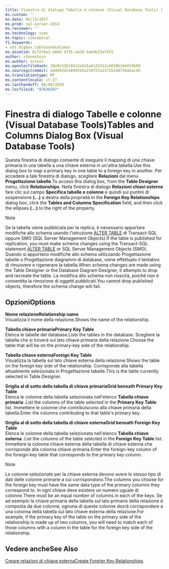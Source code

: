 ```yaml
---
title: Finestra di dialogo Tabelle e colonne (Visual Database Tools) | Microsoft Docs
ms.custom: ''
ms.date: 06/13/2017
ms.prod: sql-server-2014
ms.reviewer: ''
ms.technology: ssms
ms.topic: conceptual
f1_keywords:
- vdt.dlgbox.tablesandcolumns
ms.assetid: 8cf27be1-e66d-4735-a428-9ab4b33af4f5
author: stevestein
ms.author: sstein
ms.openlocfilehash: 28e0c52b74413a3a5a4122412c6028b34e974b09
ms.sourcegitcommit: ad4d92dce894592a259721a1571b1d8736abacdb
ms.translationtype: MT
ms.contentlocale: it-IT
ms.lasthandoff: 08/04/2020
ms.locfileid: "87636507"
---
```

# <a name="tables-and-columns-dialog-box-visual-database-tools"></a><span data-ttu-id="d78b1-102">Finestra di dialogo Tabelle e colonne (Visual Database Tools)</span><span class="sxs-lookup"><span data-stu-id="d78b1-102">Tables and Columns Dialog Box (Visual Database Tools)</span></span>
  <span data-ttu-id="d78b1-103">Questa finestra di dialogo consente di eseguire il mapping di una chiave primaria in una tabella a una chiave esterna in un'altra tabella.</span><span class="sxs-lookup"><span data-stu-id="d78b1-103">Use this dialog box to map a primary key in one table to a foreign key in another.</span></span> <span data-ttu-id="d78b1-104">Per accedere a tale finestra di dialogo, scegliere **Relazioni** dal menu **Progettazione tabelle**.</span><span class="sxs-lookup"><span data-stu-id="d78b1-104">To access this dialog box, from the **Table Designer** menu, click **Relationships**.</span></span> <span data-ttu-id="d78b1-105">Nella finestra di dialogo **Relazioni chiavi esterne** fare clic sul campo **Specifica tabelle e colonne** e quindi sui puntini di sospensione **(...)** a destra della proprietà.</span><span class="sxs-lookup"><span data-stu-id="d78b1-105">In the **Foreign Key Relationships** dialog box, click the **Tables and Columns Specification** field, and then click the ellipses **(...)** to the right of the property.</span></span>  
  
> [!NOTE]  
>  <span data-ttu-id="d78b1-106">Se la tabella viene pubblicata per la replica, è necessario apportare modifiche allo schema usando l'istruzione [ALTER TABLE](/sql/t-sql/statements/alter-table-transact-sql) di Transact-SQL oppure SMO (SQL Server Management Objects).</span><span class="sxs-lookup"><span data-stu-id="d78b1-106">If the table is published for replication, you must make schema changes using the Transact-SQL statement [ALTER TABLE](/sql/t-sql/statements/alter-table-transact-sql) or SQL Server Management Objects (SMO).</span></span> <span data-ttu-id="d78b1-107">Quando si apportano modifiche allo schema utilizzando Progettazione tabelle o Progettazione diagrammi di database, viene effettuato il tentativo di rimuovere e rigenerare la tabella.</span><span class="sxs-lookup"><span data-stu-id="d78b1-107">When schema changes are made using the Table Designer or the Database Diagram Designer, it attempts to drop and recreate the table.</span></span> <span data-ttu-id="d78b1-108">La modifica allo schema non riuscirà, poiché non è consentita la rimozione di oggetti pubblicati.</span><span class="sxs-lookup"><span data-stu-id="d78b1-108">You cannot drop published objects, therefore the schema change will fail.</span></span>  
  
## <a name="options"></a><span data-ttu-id="d78b1-109">Opzioni</span><span class="sxs-lookup"><span data-stu-id="d78b1-109">Options</span></span>  
 <span data-ttu-id="d78b1-110">**Nome relazione**</span><span class="sxs-lookup"><span data-stu-id="d78b1-110">**Relationship name**</span></span>  
 <span data-ttu-id="d78b1-111">Visualizza il nome della relazione.</span><span class="sxs-lookup"><span data-stu-id="d78b1-111">Shows the name of the relationship.</span></span>  
  
 <span data-ttu-id="d78b1-112">**Tabella chiave primaria**</span><span class="sxs-lookup"><span data-stu-id="d78b1-112">**Primary Key Table**</span></span>  
 <span data-ttu-id="d78b1-113">Elenca le tabelle del database.</span><span class="sxs-lookup"><span data-stu-id="d78b1-113">Lists the tables in the database.</span></span> <span data-ttu-id="d78b1-114">Scegliere la tabella che si troverà sul lato chiave primaria della relazione.</span><span class="sxs-lookup"><span data-stu-id="d78b1-114">Choose the table that will be on the primary-key side of the relationship.</span></span>  
  
 <span data-ttu-id="d78b1-115">**Tabella chiave esterna**</span><span class="sxs-lookup"><span data-stu-id="d78b1-115">**Foreign Key Table**</span></span>  
 <span data-ttu-id="d78b1-116">Visualizza la tabella sul lato chiave esterna della relazione.</span><span class="sxs-lookup"><span data-stu-id="d78b1-116">Shows the table on the foreign key side of the relationship.</span></span> <span data-ttu-id="d78b1-117">Corrisponde alla tabella attualmente selezionata in Progettazione tabelle.</span><span class="sxs-lookup"><span data-stu-id="d78b1-117">This is the table currently selected in Table Designer.</span></span>  
  
 <span data-ttu-id="d78b1-118">**Griglia al di sotto della tabella di chiave primaria**</span><span class="sxs-lookup"><span data-stu-id="d78b1-118">**Grid beneath Primary Key Table**</span></span>  
 <span data-ttu-id="d78b1-119">Elenca le colonne della tabella selezionata nell'elenco **Tabella chiave primaria** .</span><span class="sxs-lookup"><span data-stu-id="d78b1-119">List the columns of the table selected in the **Primary Key Table** list.</span></span> <span data-ttu-id="d78b1-120">Immettere le colonne che contribuiscono alla chiave primaria della tabella.</span><span class="sxs-lookup"><span data-stu-id="d78b1-120">Enter the columns contributing to that table's primary key.</span></span>  
  
 <span data-ttu-id="d78b1-121">**Griglia al di sotto della tabella di chiave esterna**</span><span class="sxs-lookup"><span data-stu-id="d78b1-121">**Grid beneath Foreign Key Table**</span></span>  
 <span data-ttu-id="d78b1-122">Elenca le colonne della tabella selezionata nell'elenco **Tabella chiave esterna** .</span><span class="sxs-lookup"><span data-stu-id="d78b1-122">List the columns of the table selected in the **Foreign Key Table** list.</span></span> <span data-ttu-id="d78b1-123">Immettere la colonna chiave esterna della tabella di chiave esterna che corrisponde alla colonna chiave primaria.</span><span class="sxs-lookup"><span data-stu-id="d78b1-123">Enter the foreign-key column of the foreign-key table that corresponds to the primary key column.</span></span>  
  
> [!NOTE]  
>  <span data-ttu-id="d78b1-124">Le colonne selezionate per la chiave esterna devono avere lo stesso tipo di dati delle colonne primarie a cui corrispondono.</span><span class="sxs-lookup"><span data-stu-id="d78b1-124">The columns you choose for the foreign key must have the same data type of the primary columns they correspond to.</span></span> <span data-ttu-id="d78b1-125">In ogni chiave deve esistere un numero uguale di colonne.</span><span class="sxs-lookup"><span data-stu-id="d78b1-125">There must be an equal number of columns in each of the keys.</span></span> <span data-ttu-id="d78b1-126">Se ad esempio la chiave primaria della tabella sul lato primario della relazione è composta da due colonne, ognuna di queste colonne dovrà corrispondere a una colonna della tabella sul lato chiave esterna della relazione.</span><span class="sxs-lookup"><span data-stu-id="d78b1-126">For example, if the primary key of the table on the primary side of the relationship is made up of two columns, you will need to match each of those columns with a column in the table for the foreign key side of the relationship.</span></span>  
  
## <a name="see-also"></a><span data-ttu-id="d78b1-127">Vedere anche</span><span class="sxs-lookup"><span data-stu-id="d78b1-127">See Also</span></span>  
 [<span data-ttu-id="d78b1-128">Creare relazioni di chiave esterna</span><span class="sxs-lookup"><span data-stu-id="d78b1-128">Create Foreign Key Relationships</span></span>](../../relational-databases/tables/create-foreign-key-relationships.md)  
  
  
